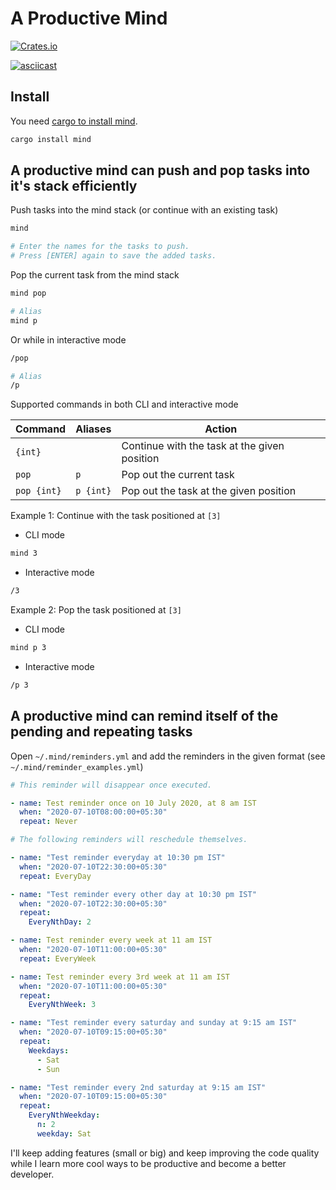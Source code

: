 A Productive Mind
=================

[![Crates.io](https://img.shields.io/crates/v/mind.svg)](https://crates.io/crates/mind)

[![asciicast](https://asciinema.org/a/345280.svg)](https://asciinema.org/a/345280)

Install
-------

You need [cargo to install mind](https://www.rust-lang.org/tools/install).

```bash
cargo install mind
```

A productive mind can push and pop tasks into it's stack efficiently
--------------------------------------------------------------------

Push tasks into the mind stack (or continue with an existing task)

```bash
mind

# Enter the names for the tasks to push.
# Press [ENTER] again to save the added tasks.
```

Pop the current task from the mind stack

```bash
mind pop

# Alias
mind p
```

Or while in interactive mode

```bash
/pop

# Alias
/p
```

Supported commands in both CLI and interactive mode

| Command                             | Aliases             | Action
|-------------------------------------|---------------------|------------------------------------------
| `{int}`                             |                     | Continue with the task at the given position
| `pop`                               | `p`                 | Pop out the current task
| `pop {int}`                         | `p {int}`           | Pop out the task at the given position

Example 1: Continue with the task positioned at `[3]`

* CLI mode

```bash
mind 3
```

* Interactive mode

```bash
/3
```

Example 2: Pop the task positioned at `[3]`

* CLI mode

```bash
mind p 3
```

* Interactive mode

```bash
/p 3
```

A productive mind can remind itself of the pending and repeating tasks
----------------------------------------------------------------------

Open `~/.mind/reminders.yml` and add the reminders in the given format (see `~/.mind/reminder_examples.yml`)

```yaml
# This reminder will disappear once executed.

- name: Test reminder once on 10 July 2020, at 8 am IST
  when: "2020-07-10T08:00:00+05:30"
  repeat: Never

# The following reminders will reschedule themselves.

- name: "Test reminder everyday at 10:30 pm IST"
  when: "2020-07-10T22:30:00+05:30"
  repeat: EveryDay

- name: "Test reminder every other day at 10:30 pm IST"
  when: "2020-07-10T22:30:00+05:30"
  repeat:
    EveryNthDay: 2

- name: Test reminder every week at 11 am IST
  when: "2020-07-10T11:00:00+05:30"
  repeat: EveryWeek

- name: Test reminder every 3rd week at 11 am IST
  when: "2020-07-10T11:00:00+05:30"
  repeat:
    EveryNthWeek: 3

- name: "Test reminder every saturday and sunday at 9:15 am IST"
  when: "2020-07-10T09:15:00+05:30"
  repeat:
    Weekdays:
      - Sat
      - Sun

- name: "Test reminder every 2nd saturday at 9:15 am IST"
  when: "2020-07-10T09:15:00+05:30"
  repeat:
    EveryNthWeekday:
      n: 2
      weekday: Sat
```

I'll keep adding features (small or big) and keep improving the code quality
while I learn more cool ways to be productive and become a better developer.
